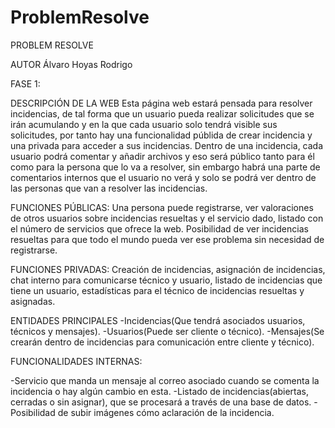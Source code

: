 # ProblemResolve

PROBLEM RESOLVE

AUTOR 
Álvaro Hoyas Rodrigo


FASE 1:

DESCRIPCIÓN DE LA WEB
Esta página web estará pensada para resolver incidencias, de tal forma que un usuario pueda realizar solicitudes que se irán acumulando y en la que cada usuario solo tendrá visible sus solicitudes, por tanto hay una funcionalidad públida de crear incidencia y una privada para acceder a sus incidencias.
Dentro de una incidencia, cada usuario podrá comentar y añadir archivos y eso será público tanto para él como para la persona que lo va a resolver, sin embargo habrá una parte de comentarios internos que el usuario no verá y solo se podrá ver dentro de las personas que van a resolver las incidencias.

FUNCIONES PÚBLICAS: Una persona puede registrarse, ver valoraciones de otros usuarios sobre incidencias resueltas y el servicio dado, listado con el número de servicios que ofrece la web. Posibilidad de ver incidencias resueltas para que todo el mundo pueda ver ese problema sin necesidad de registrarse.

FUNCIONES PRIVADAS: Creación de incidencias, asignación de incidencias, chat interno para comunicarse técnico y usuario, listado de incidencias que tiene un usuario, estadísticas para el técnico de incidencias resueltas y asignadas.

ENTIDADES PRINCIPALES
-Incidencias(Que tendrá asociados usuarios, técnicos y mensajes).
-Usuarios(Puede ser cliente o técnico).
-Mensajes(Se crearán dentro de incidencias para comunicación entre cliente y técnico).

FUNCIONALIDADES INTERNAS:

-Servicio que manda un mensaje al correo asociado cuando se comenta la incidencia o hay algún cambio en esta.
-Listado de incidencias(abiertas, cerradas o sin asignar), que se procesará a través de una base de datos.
-Posibilidad de subir imágenes cómo aclaración de la incidencia.
